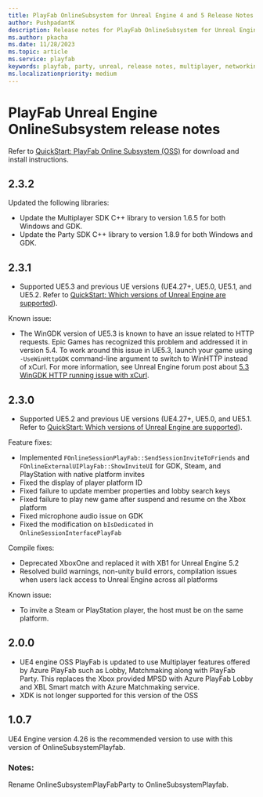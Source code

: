 ```yaml
---
title: PlayFab OnlineSubsystem for Unreal Engine 4 and 5 Release Notes
author: PushpadantK
description: Release notes for PlayFab OnlineSubsystem for Unreal Engine 4 and 5
ms.author: pkacha
ms.date: 11/28/2023
ms.topic: article
ms.service: playfab
keywords: playfab, party, unreal, release notes, multiplayer, networking
ms.localizationpriority: medium
---
```


# PlayFab Unreal Engine OnlineSubsystem release notes

Refer to [QuickStart: PlayFab Online Subsystem (OSS)](party-unreal-engine-oss-quickstart.md) for download and install instructions.

## 2.3.2
Updated the following libraries:
- Update the Multiplayer SDK C++ library to version 1.6.5 for both Windows and GDK.
- Update the Party SDK C++ library to version 1.8.9 for both Windows and GDK.

## 2.3.1
- Supported UE5.3 and previous UE versions (UE4.27+, UE5.0, UE5.1, and UE5.2. Refer to [QuickStart: Which versions of Unreal Engine are supported](party-unreal-engine-oss-overview.md#which-versions-of-unreal-engine-are-supported)).

Known issue:
- The WinGDK version of UE5.3 is known to have an issue related to HTTP requests. Epic Games has recognized this problem and addressed it in version 5.4. To work around this issue in UE5.3, launch your game using `-UseWinHttpGDK` command-line argument to switch to WinHTTP instead of xCurl. For more information, see Unreal Engine forum post about [5.3 WinGDK HTTP running issue with xCurl](https://udn.unrealengine.com/s/question/0D54z00009l9fK0CAI/53-wingdk-http-module-wont-compile-with-xcurl).

## 2.3.0
- Supported UE5.2 and previous UE versions (UE4.27+, UE5.0, and UE5.1. Refer to [QuickStart: Which versions of Unreal Engine are supported](party-unreal-engine-oss-overview.md#which-versions-of-unreal-engine-are-supported)).

Feature fixes:
- Implemented `FOnlineSessionPlayFab::SendSessionInviteToFriends` and `FOnlineExternalUIPlayFab::ShowInviteUI` for GDK, Steam, and PlayStation with native platform invites
- Fixed the display of player platform ID
- Fixed failure to update member properties and lobby search keys
- Fixed failure to play new game after suspend and resume on the Xbox platform
- Fixed microphone audio issue on GDK
- Fixed the modification on `bIsDedicated` in `OnlineSessionInterfacePlayFab`

Compile fixes:
- Deprecated XboxOne and replaced it with XB1 for Unreal Engine 5.2
- Resolved build warnings, non-unity build errors, compilation issues when users lack access to Unreal Engine across all platforms

Known issue:
- To invite a Steam or PlayStation player, the host must be on the same platform.

## 2.0.0
- UE4 engine OSS PlayFab is updated to use Multiplayer features offered by Azure PlayFab such as Lobby, Matchmaking along with PlayFab Party.
This replaces the Xbox provided MPSD with Azure PlayFab Lobby and XBL Smart match with Azure Matchmaking service.
- XDK is not longer supported for this version of the OSS

## 1.0.7
UE4 Engine version 4.26 is the recommended version to use with this version of OnlineSubsystemPlayfab.
### Notes:
Rename OnlineSubsystemPlayFabParty to OnlineSubsystemPlayfab.



